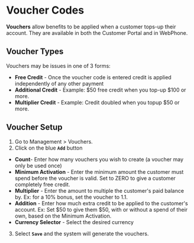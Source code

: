 # Voucher Codes

**Vouchers** allow benefits to be applied when a customer tops-up their account. They are available in both the Customer Portal and in WebPhone. 

## Voucher Types

Vouchers may be issues in one of 3 forms:

*   **Free Credit** - Once the voucher code is entered credit is applied independently of any other payment
*   **Additional Credit** - Example: $50 free credit when you top-up $100 or more.
*   **Multiplier Credit** - Example: Credit doubled when you topup $50 or more.

## Voucher Setup

1. Go to Management > Vouchers.
2. Click on the blue **`Add`** button

* **Count**- Enter how many vouchers you wish to create (a voucher may only be used once)
* **Minimum Activation** - Enter the minimum amount the customer must spend before the voucher is valid. Set to ZERO to give a customer completely free credit. 
* **Multiplier** - Enter the amount to multiple the customer's paid balance by. Ex: for a 10% bonus, set the voucher to 1.1.
* **Addition** - Enter how much extra credit to be applied to the customer's account. Ex: Set $50 to give them $50, with or without a spend of their own, based on the Minimum Activation.
* **Currency Selector** - Select the desired currency

3. Select **`Save`** and the system will generate the vouchers.
